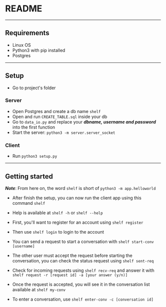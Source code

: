 # README #
---
## Requirements ##
- Linux OS
- Python3 with pip installed
- Postgres
---

## Setup ##
- Go to project's folder
### Server ###
- Open Postgres and create a db name ```shelf```
- Open and run ```CREATE_TABLE.sql``` inside your db
- Go to ```data_io.py``` and replace your ***dbname, username and password*** into the first function
- Start the server: ```python3 -m server.server_socket```

### Client ###
- Run ```python3 setup.py```

---

## Getting started ##

***Note***: From here on, the word `shelf` is short of `python3 -m app.helloworld`

- After finish the setup, you can now run the client app using this command `shelf`

- Help is available at `shelf -h` or `shelf --help` 

- First, you'll want to register for an account using `shelf register`

- Then use `shelf login` to login to the account

- You can send a request to start a conversation with `shelf start-conv [username]`

- The other user must accept the request before starting the conversation, you can check the status request using `shelf sent-req`

- Check for incoming requests using `shelf recv-req` and answer it with `shelf request -r [request id] -a [your answer (y/n)]`

- Once the request is accepted, you will see it in the conversation list available at `shelf my-conv`

- To enter a conversation, use `shelf enter-conv -c [conversation id]`